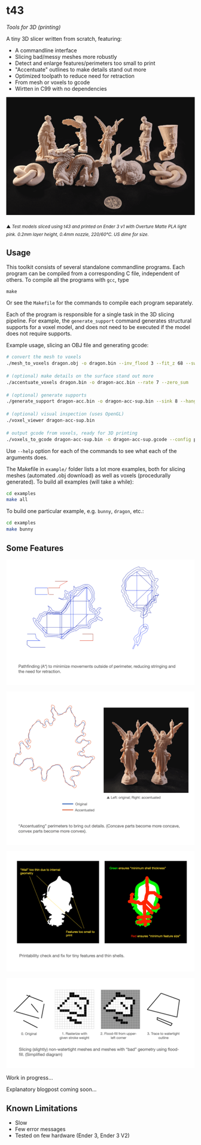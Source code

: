 # t43

*Tools for 3D (printing)*

A tiny 3D slicer written from scratch, featuring:

- A commandline interface
- Slicing bad/messy meshes more robustly
- Detect and enlarge features/perimeters too small to print
- "Accentuate" outlines to make details stand out more
- Optimized toolpath to reduce need for retraction
- From mesh or voxels to gcode
- Wirtten in C99 with no dependencies

![](screenshots/screenshot000.png)

<sub>▲ *Test models sliced using t43 and printed on Ender 3 v1 with Overture Matte PLA light pink. 0.2mm layer height, 0.4mm nozzle, 220/60°C. US dime for size.*</sub>

## Usage

This toolkit consists of several standalone commandline programs. Each program can be compiled from a corresponding C file, independent of others. To compile all the programs with `gcc`, type

```
make
```

Or see the `Makefile` for the commands to compile each program separately.

Each of the program is responsible for a single task in the 3D slicing pipeline. For example, the `generate_support` command generates structural supports for a voxel model, and does not need to be executed if the model does not require supports.

Example usage, slicing an OBJ file and generating gcode:

```sh
# convert the mesh to voxels
./mesh_to_voxels dragon.obj -o dragon.bin --inv_flood 3 --fit_z 68 --swap_yz

# (optional) make details on the surface stand out more
./accentuate_voxels dragon.bin -o dragon-acc.bin --rate 7 --zero_sum

# (optional) generate supports
./generate_support dragon-acc.bin -o dragon-acc-sup.bin --sink 8 --hang 5 --ero_xy 5

# (optional) visual inspection (uses OpenGL)
./voxel_viewer dragon-acc-sup.bin

# output gcode from voxels, ready for 3D printing
./voxels_to_gcode dragon-acc-sup.bin -o dragon-acc-sup.gcode --config profiles/ender3.ini --step 3 --sink 18
```

Use `--help` option for each of the commands to see what each of the arguments does.

The Makefile in `example/` folder lists a lot more examples, both for slicing meshes (automated .obj download) as well as voxels (procedurally generated). To build all examples (will take a while): 

```sh
cd examples
make all
```

To build one particular example, e.g. `bunny`, `dragon`, etc.:

```sh
cd examples
make bunny
```

## Some Features

![](screenshots/screenshot001.png)

![](screenshots/screenshot002.png)

![](screenshots/screenshot003.png)

![](screenshots/screenshot004.png)

Work in progress...

Explanatory blogpost coming soon...

## Known Limitations

- Slow
- Few error messages
- Tested on few hardware (Ender 3, Ender 3 V2)
